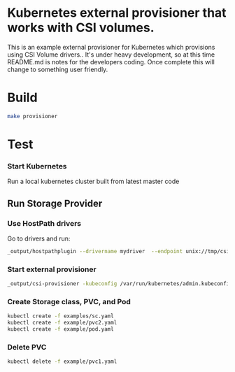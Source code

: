 # Kubernetes external provisioner that works with CSI volumes.

This is an example external provisioner for Kubernetes which provisions using CSI Volume drivers..  It's under heavy development, so at this time README.md is notes for the developers coding.  Once complete this will change to something user friendly.


# Build

```bash
make provisioner
```

# Test

### Start Kubernetes

Run a local kubernetes cluster built from latest master code

## Run Storage Provider

### Use HostPath drivers

Go to drivers and run:

```bash
_output/hostpathplugin --drivername mydriver  --endpoint unix://tmp/csi.sock --nodeid foobar -v=5
```

### Start external provisioner

```bash
_output/csi-provisioner -kubeconfig /var/run/kubernetes/admin.kubeconfig -alsologtostderr -provisioner csi-flex
```

### Create Storage class, PVC, and Pod

```bash
kubectl create -f examples/sc.yaml
kubectl create -f example/pvc2.yaml
kubectl create -f example/pod.yaml
```

### Delete PVC
```bash
kubectl delete -f example/pvc1.yaml
```



